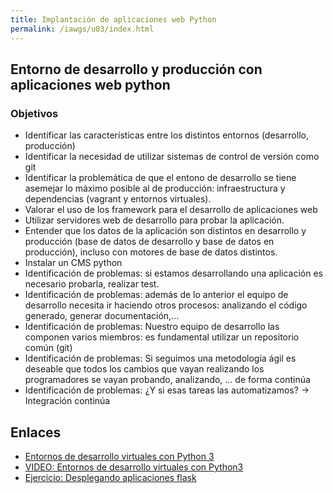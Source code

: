 ```yaml
---
title: Implantación de aplicaciones web Python
permalink: /iawgs/u03/index.html
---
```


## Entorno de desarrollo y producción con aplicaciones web python

### Objetivos

* Identificar las características entre los distintos entornos (desarrollo, producción)
* Identificar la necesidad de utilizar sistemas de control de versión como git
* Identificar la problemática de que el entono de desarrollo se tiene asemejar lo máximo posible al de producción: infraestructura y dependencias (vagrant y entornos virtuales).
* Valorar el uso de los framework para el desarrollo de aplicaciones web
* Utilizar servidores web de desarrollo para probar la aplicación.
* Entender que los datos de la aplicación son distintos en desarrollo y producción (base de datos de desarrollo y base de datos en producción), incluso con motores de base de datos distintos.
* Instalar un CMS python
* Identificación de problemas: si estamos desarrollando una aplicación es necesario probarla, realizar test.
* Identificación de problemas: además de lo anterior el equipo de desarrollo necesita ir haciendo otros procesos: analizando el código generado, generar documentación,...
* Identificación de problemas: Nuestro equipo de desarrollo las componen varios miembros: es fundamental utilizar un repositorio común (git)
* Identificación de problemas: Si seguimos una metodología ágil es deseable que todos los cambios que vayan realizando los programadores se vayan probando, analizando, ... de forma continúa
* Identificación de problemas: ¿Y si esas tareas las automatizamos? -> Integración continúa

## Enlaces

* [Entornos de desarrollo virtuales con Python 3](https://openwebinars.net/blog/entornos-de-desarrollo-virtuales-con-python3/)
* [VIDEO: Entornos de desarrollo virtuales con Python3](https://www.youtube.com/watch?v=h2J6-03MsnQ)
* [Ejercicio: Desplegando aplicaciones flask](flask.html)

<!--
* [Crear una página web con Python](https://plataforma.josedomingo.org/pledin/cursos/flask/curso/u04/)
* [Ficheros de ejemplo](https://github.com/josedom24/python_web)
* [Lista de framework Python](https://wiki.python.org/moin/WebFrameworks)
* [Lista de cms desarrollados en Django](https://djangopackages.org/grids/g/cms/)
* [Lista de cms desarrollados en Python](https://wiki.python.org/moin/ContentManagementSystems)
* [Entornos de desarrollo virtuales con Python 3](https://openwebinars.net/blog/entornos-de-desarrollo-virtuales-con-python3/)
* [WSGI](http://wsgi.readthedocs.io/en/latest/)
* [Despliegue de aplicaciones flask](http://flask.pocoo.org/docs/0.12/deploying/)
* [Despliegue de aplicaciones django](https://docs.djangoproject.com/en/1.11/howto/deployment/wsgi/)
* [Ejecución de script Python con Apache2 + módulo wsgi](script_python.html)
* [Ejecución de script Python con nginx/apache2 + gunicorn](script_python2.html)


## Prácticas

* [Introducción al despliegue de aplicaciones python](python1.html)
* [Entorno de desarrollo y producción con aplicaciones web python](python2.html)



* [Depliegue de CMS python: Mezzanine](python3.html)

-->